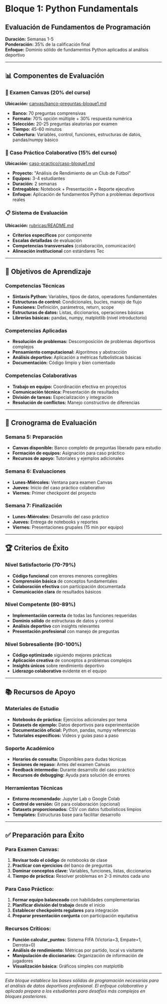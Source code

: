 # Bloque 1: Python Fundamentals
## Evaluación de Fundamentos de Programación

**Duración:** Semanas 1-5  
**Ponderación:** 35% de la calificación final  
**Enfoque:** Dominio sólido de fundamentos Python aplicados al análisis deportivo

---

## 📊 Componentes de Evaluación

### 🎯 Examen Canvas (20% del curso)
**Ubicación:** [canvas/banco-preguntas-bloque1.md](canvas/banco-preguntas-bloque1.md)
- **Banco:** 70 preguntas comprensivas
- **Formato:** 70% opción múltiple + 30% respuesta numérica
- **Selección:** 20-25 preguntas aleatorias por examen
- **Tiempo:** 45-60 minutos
- **Cobertura:** Variables, control, funciones, estructuras de datos, pandas/numpy básico

### 🤝 Caso Práctico Colaborativo (15% del curso)
**Ubicación:** [caso-practico/caso-bloque1.md](caso-practico/caso-bloque1.md)
- **Proyecto:** "Análisis de Rendimiento de un Club de Fútbol"
- **Equipos:** 3-4 estudiantes
- **Duración:** 2 semanas
- **Entregables:** Notebook + Presentación + Reporte ejecutivo
- **Enfoque:** Aplicación de fundamentos Python a problemas deportivos reales

### 📋 Sistema de Evaluación
**Ubicación:** [rubricas/README.md](rubricas/README.md)
- **Criterios específicos** por componente
- **Escalas detalladas** de evaluación
- **Competencias transversales** (colaboración, comunicación)
- **Alineación institucional** con estándares Tec

---

## 🎯 Objetivos de Aprendizaje

### Competencias Técnicas
- **Sintaxis Python:** Variables, tipos de datos, operadores fundamentales
- **Estructuras de control:** Condicionales, bucles, manejo de flujo
- **Funciones:** Definición, parámetros, return, scope
- **Estructuras de datos:** Listas, diccionarios, operaciones básicas
- **Librerías básicas:** pandas, numpy, matplotlib (nivel introductorio)

### Competencias Aplicadas
- **Resolución de problemas:** Descomposición de problemas deportivos complejos
- **Pensamiento computacional:** Algoritmos y abstracción
- **Análisis deportivo:** Aplicación a métricas futbolísticas básicas
- **Documentación:** Código limpio y bien comentado

### Competencias Colaborativas
- **Trabajo en equipo:** Coordinación efectiva en proyectos
- **Comunicación técnica:** Presentación de resultados
- **División de tareas:** Especialización y integración
- **Resolución de conflictos:** Manejo constructivo de diferencias

---

## 📅 Cronograma de Evaluación

### Semana 5: Preparación
- **Canvas disponible:** Banco completo de preguntas liberado para estudio
- **Formación de equipos:** Asignación para caso práctico
- **Recursos de apoyo:** Tutoriales y ejemplos adicionales

### Semana 6: Evaluaciones
- **Lunes-Miércoles:** Ventana para examen Canvas
- **Jueves:** Inicio del caso práctico colaborativo
- **Viernes:** Primer checkpoint del proyecto

### Semana 7: Finalización
- **Lunes-Miércoles:** Desarrollo del caso práctico
- **Jueves:** Entrega de notebooks y reportes
- **Viernes:** Presentaciones grupales (15 min por equipo)

---

## 🏆 Criterios de Éxito

### Nivel Satisfactorio (70-79%)
- **Código funcional** con errores menores corregibles
- **Comprensión básica** de conceptos fundamentales
- **Colaboración efectiva** con participación documentada
- **Comunicación clara** de resultados básicos

### Nivel Competente (80-89%)
- **Implementación correcta** de todas las funciones requeridas
- **Dominio sólido** de estructuras de datos y control
- **Análisis deportivo** con insights relevantes
- **Presentación profesional** con manejo de preguntas

### Nivel Sobresaliente (90-100%)
- **Código optimizado** siguiendo mejores prácticas
- **Aplicación creativa** de conceptos a problemas complejos
- **Insights únicos** sobre rendimiento deportivo
- **Liderazgo colaborativo** evidente en el equipo

---

## 📚 Recursos de Apoyo

### Materiales de Estudio
- **Notebooks de práctica:** Ejercicios adicionales por tema
- **Datasets de ejemplo:** Datos deportivos para experimentación
- **Documentación oficial:** Python, pandas, numpy referencias
- **Tutoriales específicos:** Videos y guías paso a paso

### Soporte Académico
- **Horarios de consulta:** Disponibles para dudas técnicas
- **Sesiones de repaso:** Antes del examen Canvas
- **Feedback intermedio:** Durante desarrollo del caso práctico
- **Recursos de debugging:** Ayuda para solución de errores

### Herramientas Técnicas
- **Entorno recomendado:** Jupyter Lab o Google Colab
- **Control de versión:** Git para colaboración (opcional)
- **Datasets proporcionados:** CSV con datos futbolísticos limpios
- **Templates:** Estructuras base para facilitar desarrollo

---

## ✅ Preparación para Éxito

### Para Examen Canvas:
1. **Revisar todo el código** de notebooks de clase
2. **Practicar con ejercicios** del banco de preguntas
3. **Dominar conceptos clave:** Variables, funciones, listas, diccionarios
4. **Tiempo de práctica:** Resolver problemas en 2-3 minutos cada uno

### Para Caso Práctico:
1. **Formar equipo balanceado** con habilidades complementarias
2. **Planificar división del trabajo** desde el inicio
3. **Establecer checkpoints regulares** para integración
4. **Preparar presentación conjunta** con participación equitativa

### Recursos Críticos:
- **Función calcular_puntos:** Sistema FIFA (Victoria=3, Empate=1, Derrota=0)
- **Análisis de rendimiento:** Métricas por partido, local vs visitante
- **Manipulación de diccionarios:** Organización de información de jugadores
- **Visualización básica:** Gráficos simples con matplotlib

---

*Este bloque establece las bases sólidas de programación necesarias para el análisis de datos deportivos profesional. El enfoque colaborativo y aplicado prepara a los estudiantes para desafíos más complejos en bloques posteriores.*